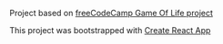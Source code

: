 Project based on [freeCodeCamp Game Of Life project](https://youtu.be/PM0_Er3SvFQ)

This project was bootstrapped with [Create React App](https://github.com/facebook/create-react-app)